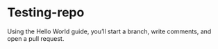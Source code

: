 # Testing-repo
Using the Hello World guide, you’ll start a branch, write comments, and open a pull request.
